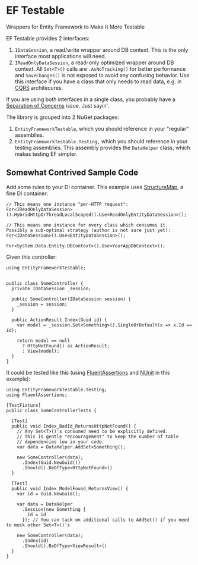 # EF Testable
Wrappers for Entity Framework to Make It More Testable

EF Testable provides 2 interfaces: 

1. `IDataSession`, a read/write wrapper around DB context.  This is the only interface most applications will need.
2. `IReadOnlyDataSession`, a read-only optimized wrapper around DB context.  All `Set<T>()` calls are `.AsNoTracking()` for better performance and `SaveChanges()` is not exposed to avoid any confusing behavior.  Use this interface if you have a class that only needs to read data, e.g. in [CQRS](http://martinfowler.com/bliki/CQRS.html) architecures.

If you are using both interfaces in a single class, you probably have a [Separation of Concerns](http://en.wikipedia.org/wiki/Separation_of_concerns) issue.  Just sayin'.

The library is grouped into 2 NuGet packages:
1. `EntityFrameworkTestable`, which you should reference in your "regular" assemblies.
2. `EntityFrameworkTestable.Testing,` which you should reference in your testing assemblies.  This assembly provides the `DataHelper` class, which makes testing EF simpler.

## Somewhat Contrived Sample Code
Add some rules to your DI container.  This example uses [StructureMap](http://docs.structuremap.net/), a fine DI container:

```
// This means one instance "per-HTTP request":
For<IReadOnlyDataSession>().HybridHttpOrThreadLocalScoped().Use<ReadOnlyEntityDataSession>();

// This means one instance for every class which consumes it.  Possibly a sub-optimal strategy (author is not sure just yet):
For<IDataSession>().Use<EntityDataSession>();

For<System.Data.Entity.DbContext>().Use<YourAppDbContext>();

```

Given this controller:

```
using EntityFrameworkTestable;


public class SomeController {
  private IDataSession _session;

  public SomeController(IDataSession session) {
    _session = session;
  }

  public ActionResult Index(Guid id) {
    var model = _session.Set<Something>().SingleOrDefault(x => x.Id == id);

    return model == null
      ? HttpNotFound() as ActionResult;
      : View(model);
  }
}
```

It could be tested like this (using [FluentAssertions](http://www.fluentassertions.com/) and [NUnit](http://www.nunit.org/) in this example):

```
using EntityFrameworkTestable.Testing;
using FluentAssertions;

[TestFixture]
public class SomeControllerTests {
  
  [Test]
  public void Index_BadId_ReturnsHttpNotFound() {
    // Any Set<T>()'s consumed need to be explicitly defined.
    // This is gentle "encouragement" to keep the number of table
    // dependencies low in your code.
    var data = DataHelper.AddSet<Something(); 
    
    new SomeController(data);
      .Index(Guid.NewGuid())
      .Should().BeOfType<HttpNotFound>()
  }

  [Test]
  public void Index_ModelFound_ReturnsView() {
    var id = Guid.NewGuid();

    var data = DataHelper
      .Session(new Something {
        Id = id
      }); // You can tack on additional calls to AddSet() if you need to mock other Set<T>()'s
    
    new SomeController(data);
      .Index(id)
      .Should().BeOfType<ViewResult>()
  }
}

```
